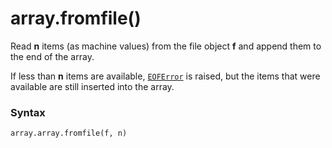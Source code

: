 # array.fromfile()

Read **n** items (as machine values) from the file object **f** and append them to the end of the array. 

If less than **n** items are available, [`EOFError`](/exceptions/EOFError.md) is raised, but the items that were available are still inserted into the array.

### Syntax
```python
array.array.fromfile(f, n)
```